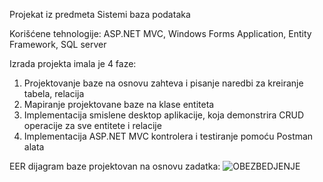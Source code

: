 Projekat iz predmeta Sistemi baza podataka


Korišćene tehnologije: ASP.NET MVC, Windows Forms Application, Entity Framework, SQL server


Izrada projekta imala je 4 faze:
1. Projektovanje baze na osnovu zahteva i pisanje naredbi za kreiranje tabela, relacija
2. Mapiranje projektovane baze na klase entiteta
3. Implementacija smislene desktop aplikacije, koja demonstrira CRUD operacije za sve entitete i relacije
4. Implementacija ASP.NET MVC kontrolera i testiranje pomoću Postman alata


EER dijagram baze projektovan na osnovu zadatka:
![OBEZBEDJENJE](https://github.com/user-attachments/assets/cd2512ea-29e8-4267-a367-4d4bc3fdf727)
